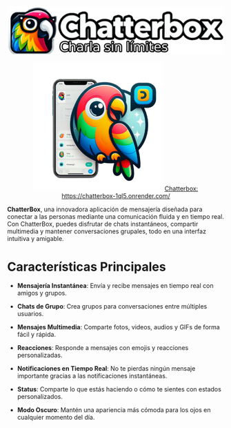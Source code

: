 <p align="center">
    <img src="public/src/img/logo/texto/v2-w=1024.png" width=500>
</p>
<p align="center">
    <img src="public/src/img/logo/states/app-w=1024.png" width=300>
    <a href="https://chatterbox-1ql5.onrender.com/" target="_blank">
        Chatterbox: https://chatterbox-1ql5.onrender.com/
    </a>
</p>

**ChatterBox**, una innovadora aplicación de mensajería diseñada para conectar a las personas mediante una comunicación fluida y en tiempo real. Con ChatterBox, puedes disfrutar de chats instantáneos, compartir multimedia y mantener conversaciones grupales, todo en una interfaz intuitiva y amigable.

<h1>
    Características Principales
</h1>

- **Mensajería Instantánea**: Envía y recibe mensajes en tiempo real con amigos y grupos.

- **Chats de Grupo**: Crea grupos para conversaciones entre múltiples usuarios.

- **Mensajes Multimedia**: Comparte fotos, videos, audios y GIFs de forma fácil y rápida.

- **Reacciones**: Responde a mensajes con emojis y reacciones personalizadas.

- **Notificaciones en Tiempo Real**: No te pierdas ningún mensaje importante gracias a las notificaciones instantáneas.

- **Status**: Comparte lo que estás haciendo o cómo te sientes con estados personalizados.

- **Modo Oscuro**: Mantén una apariencia más cómoda para los ojos en cualquier momento del día.